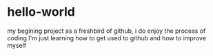 # hello-world
my begining project
as a freshbird of github, i do enjoy the process of coding
I'm just learning how to get used to github and how to improve myself
